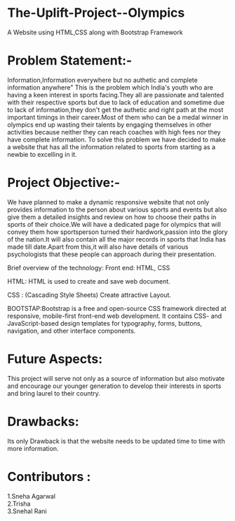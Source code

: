 # The-Uplift-Project--Olympics

A Website using HTML,CSS along with Bootstrap Framework

# Problem Statement:-
Information,Information everywhere but no authetic and complete information anywhere" This is the problem which India's youth who are having a keen interest in sports facing.They all are passionate and talented with their respective sports but due to lack of education and sometime due to lack of information,they don't get the authetic and right path at the most important timings in their career.Most of them who can be a medal winner in olympics end up wasting their talents by engaging themselves in other activities because neither they can reach coaches with high fees nor they have complete information. To solve this problem we have decided to make a website that has all the information related to sports from starting as a newbie to excelling in it.




# Project Objective:-
We have  planned to make a dynamic responsive website that not only provides information to the person about various sports and events but also give them a detailed insights and review on how to choose their paths in sports of their choice.We will have a dedicated page for olympics that will convey them how sportsperson turned their hardwork,passion into the glory of the nation.It will also contain all the major records in sports that India has made till date.Apart from this,it will also have details of various psychologists that these people can approach during their presentation.

Brief overview of the technology:
Front end: HTML, CSS


HTML: HTML is used to create and save web document.<br>

CSS : (Cascading Style Sheets) Create attractive Layout.<br>

BOOTSTAP:Bootstrap is a free and open-source CSS framework directed at responsive, mobile-first front-end web development. It contains CSS- and JavaScript-based design templates for typography, forms, buttons, navigation, and other interface components.

# Future Aspects:
This project will serve not only as a source of information but also motivate and encourage our younger generation to develop their interests in sports and bring laurel to their country.

# Drawbacks:
Its only Drawback is that the website needs to be updated time to time with more information.

# Contributors :
1.Sneha Agarwal<br>
2.Trisha <br>
3.Snehal Rani
